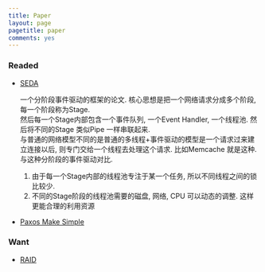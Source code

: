 ```yaml
---
title: Paper
layout: page
pagetitle: paper
comments: yes
---
```


### Readed
- [SEDA][1]

    一个分阶段事件驱动的框架的论文. 核心思想是把一个网络请求分成多个阶段, 每一个阶段称为Stage.  
    然后每一个Stage内部包含一个事件队列, 一个Event Handler, 一个线程池. 然后将不同的Stage 类似Pipe 一样串联起来.  
    与普通的网络模型不同的是普通的多线程+事件驱动的模型是一个请求过来建立连接以后, 则专门交给一个线程去处理这个请求. 比如Memcache 就是这种. 与这种分阶段的事件驱动对比.
    1. 由于每一个Stage内部的线程池专注于某一个任务, 所以不同线程之间的锁比较少.
    2. 不同的Stage阶段的线程池需要的磁盘, 网络, CPU 可以动态的调整. 这样更能合理的利用资源

- [Paxos Make Simple][2]

### Want

- [RAID][3]

[1]: http://www.eecs.harvard.edu/~mdw/papers/seda-sosp01.pdf
[2]: http://research.microsoft.com/en-us/um/people/lamport/pubs/paxos-simple.pdf
[3]: https://web.eecs.umich.edu/~pmchen/papers/chen94_1.pdf
